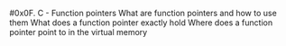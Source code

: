 #0x0F. C - Function pointers
What are function pointers and how to use them
What does a function pointer exactly hold
Where does a function pointer point to in the virtual memory
